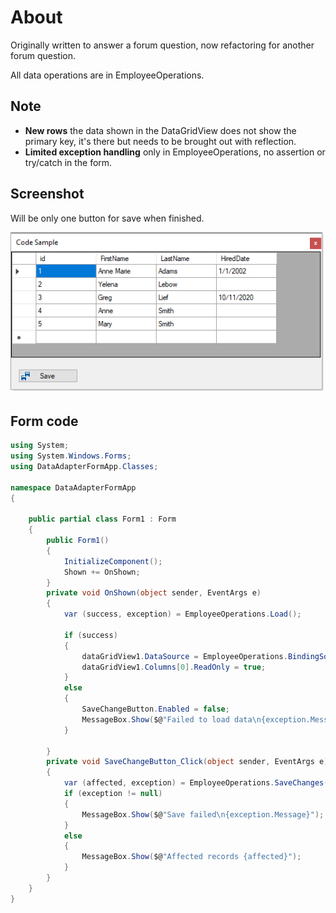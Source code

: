 ﻿# About

Originally written to answer a forum question, now refactoring for another forum question.

All data operations are in EmployeeOperations.

## Note

- **New rows** the data shown in the DataGridView does not show the primary key, it's there but needs to be brought out with reflection.
- **Limited exception handling** only in EmployeeOperations, no assertion or try/catch in the form.

## Screenshot

Will be only one button for save when finished.

![.](assets/screenshot.png)

## Form code

```csharp
using System;
using System.Windows.Forms;
using DataAdapterFormApp.Classes;

namespace DataAdapterFormApp
{

    public partial class Form1 : Form
    {
        public Form1()
        {
            InitializeComponent();
            Shown += OnShown;
        }
        private void OnShown(object sender, EventArgs e)
        {
            var (success, exception) = EmployeeOperations.Load();

            if (success)
            {
                dataGridView1.DataSource = EmployeeOperations.BindingSource;
                dataGridView1.Columns[0].ReadOnly = true;
            }
            else
            {
                SaveChangeButton.Enabled = false;
                MessageBox.Show($@"Failed to load data\n{exception.Message}");
            }

        }
        private void SaveChangeButton_Click(object sender, EventArgs e)
        {
            var (affected, exception) = EmployeeOperations.SaveChanges();
            if (exception != null)
            {
                MessageBox.Show($@"Save failed\n{exception.Message}");
            }
            else
            {
                MessageBox.Show($@"Affected records {affected}");
            }
        }
    }
}

```